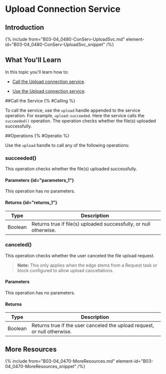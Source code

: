 # Upload Connection Service

## Introduction

{% include from="B03-04_0480-ConServ-UploadSvc.md" element-id="B03-04_0480-ConServ-UploadSvc_snippet" /%}

## What You'll Learn

In this topic you'll learn how to:

* [Call the Upload connection service](#Calling).

* [Use the Upload connection service](#Operatio).

##Call the Service {% #Calling %}

To call the service, use the `upload` handle appended to the service operation. For example, `upload:succeeded`. Here the service calls the `succeeded()` operation. The operation checks whether the file(s) uploaded successfully.

##Operations {% #Operatio %}

Use the `upload` handle to call any of the following operations:

### succeeded()

This operation checks whether the file(s) uploaded successfully.

#### Parameters {id="parameters_1"}

This operation has no parameters.

#### Returns {id="returns_1"}

|  Type   |                            Description                            |
|---------|-------------------------------------------------------------------|
| Boolean | Returns true if file(s) uploaded successfully, or null otherwise. |

### canceled()

This operation checks whether the user canceled the file upload request.

> **Note:** This only applies when the edge stems from a Request task or block configured to allow upload cancellations.

#### Parameters

This operation has no parameters.

#### Returns

|  Type   |                               Description                                |
|---------|--------------------------------------------------------------------------|
| Boolean | Returns true if the user canceled the upload request, or null otherwise. |

## More Resources

{% include from="B03-04_0470-MoreResources.md" element-id="B03-04_0470-MoreResources_snippet" /%}
